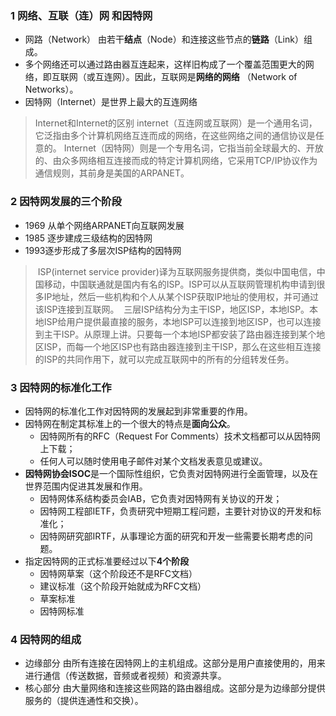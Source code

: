 
### 1 网络、互联（连）网 和因特网

* 网路（Network） 由若干**结点**（Node）和连接这些节点的**链路**（Link）组成。
* 多个网络还可以通过路由器互连起来，这样旧构成了一个覆盖范围更大的网络，即互联网（或互连网）。因此，互联网是**网络的网络** （Network of Networks）。
* 因特网（Internet）是世界上最大的互连网络

> Internet和Internet的区别
> internet（互连网或互联网）是一个通用名词，它泛指由多个计算机网络互连而成的网络，在这些网络之间的通信协议是任意的。
> Internet（因特网）则是一个专用名词，它指当前全球最大的、开放的、由众多网络相互连接而成的特定计算机网络，它采用TCP/IP协议作为通信规则，其前身是美国的ARPANET。

### 2 因特网发展的三个阶段

* 1969 从单个网络ARPANET向互联网发展
* 1985 逐步建成三级结构的因特网
* 1993逐步形成了多层次ISP结构的因特网
>  ISP(internet service provider)译为互联网服务提供商，类似中国电信，中国移动，中国联通就是国内有名的ISP。ISP可以从互联网管理机构申请到很多IP地址，然后一些机构和个人从某个ISP获取IP地址的使用权，并可通过该ISP连接到互联网。
>  三层ISP结构分为主干ISP，地区ISP，本地ISP。本地ISP给用户提供最直接的服务，本地ISP可以连接到地区ISP，也可以连接到主干ISP。从原理上讲。只要每一个本地ISP都安装了路由器连接到某个地区ISP，而每一个地区ISP也有路由器连接到主干ISP，那么在这些相互连接的ISP的共同作用下，就可以完成互联网中的所有的分组转发任务。

### 3 因特网的标准化工作

* 因特网的标准化工作对因特网的发展起到非常重要的作用。
* 因特网在制定其标准上的一个很大的特点是**面向公众**。
   * 因特网所有的RFC（Request For Comments）技术文档都可以从因特网上下载；
   * 任何人可以随时使用电子邮件对某个文档发表意见或建议。
* **因特网协会ISOC**是一个国际性组织，它负责对因特网进行全面管理，以及在世界范围内促进其发展和作用。
   * 因特网体系结构委员会IAB，它负责对因特网有关协议的开发；
   * 因特网工程部IETF，负责研究中短期工程问题，主要针对协议的开发和标准化；
   * 因特网研究部IRTF，从事理论方面的研究和开发一些需要长期考虑的问题。
* 指定因特网的正式标准要经过以下**4个阶段**
   * 因特网草案（这个阶段还不是RFC文档）
   * 建议标准（这个阶段开始就成为RFC文档）
   * 草案标准
   * 因特网标准

### 4 因特网的组成

* 边缘部分
  由所有连接在因特网上的主机组成。这部分是用户直接使用的，用来进行通信（传送数据，音频或者视频）和资源共享。
* 核心部分
   由大量网络和连接这些网路的路由器组成。这部分是为边缘部分提供服务的（提供连通性和交换）。